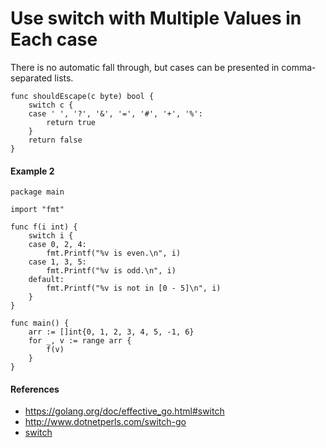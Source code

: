 # Use switch with Multiple Values in Each case

There is no automatic fall through, but cases can be presented in comma-separated lists.

    func shouldEscape(c byte) bool {
        switch c {
        case ' ', '?', '&', '=', '#', '+', '%':
            return true
        }
        return false
    }

#### Example 2
    package main

    import "fmt"

    func f(i int) {
        switch i {
        case 0, 2, 4:
            fmt.Printf("%v is even.\n", i)
        case 1, 3, 5:
            fmt.Printf("%v is odd.\n", i)
        default:
            fmt.Printf("%v is not in [0 - 5]\n", i)
        }
    }

    func main() {
        arr := []int{0, 1, 2, 3, 4, 5, -1, 6}
        for _, v := range arr {
            f(v)
        }
    }

#### References
* <https://golang.org/doc/effective_go.html#switch>
* <http://www.dotnetperls.com/switch-go>
* [switch](https://github.com/golang/go/wiki/Switch#multiple-cases)
